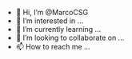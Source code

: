 - 👋 Hi, I’m @MarcoCSG
- 👀 I’m interested in ...
- 🌱 I’m currently learning ...
- 💞️ I’m looking to collaborate on ...
- 📫 How to reach me ...

<!---
MarcoCSG/MarcoCSG is a ✨ special ✨ repository because its `README.md` (this file) appears on your GitHub profile.
You can click the Preview link to take a look at your changes.
--->
